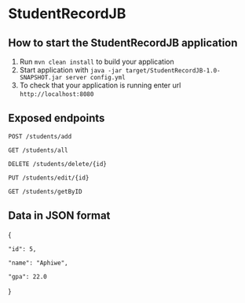 # StudentRecordJB

How to start the StudentRecordJB application
---

1. Run `mvn clean install` to build your application
1. Start application with `java -jar target/StudentRecordJB-1.0-SNAPSHOT.jar server config.yml`
1. To check that your application is running enter url `http://localhost:8080`

Exposed endpoints
---

    POST /students/add

    GET /students/all

    DELETE /students/delete/{id}

    PUT /students/edit/{id}

    GET /students/getByID


Data in JSON format
---

{
    
    "id": 5,

    "name": "Aphiwe",

    "gpa": 22.0
}
